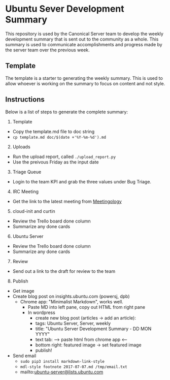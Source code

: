 # Ubuntu Sever Development Summary
This repository is used by the Canonical Server team to develop the weekly
development summary that is sent out to the community as a whole. This summary
is used to communicate accomplishments and progress made by the server team
over the previous week.

## Template
The template is a starter to generating the weekly summary. This is used to
allow whoever is working on the summary to focus on content and not style.

## Instructions
Below is a list of steps to generate the complete summary:

1. Template
  - Copy the template.md file to doc string
  - `cp template.md doc/$(date +'%Y-%m-%d').md`
2. Uploads
  - Run the upload report, called `./upload_report.py`
  - Use the preivous Friday as the input date
3. Triage Queue
  - Login to the team KPI and grab the three values under Bug Triage.
4. IRC Meeting
  - Get the link to the latest meeting from [Meetingology](https://ubottu.com/meetingology/logs/ubuntu-meeting/)
5. cloud-init and curtin
  - Review the Trello board done column
  - Summarize any done cards
6. Ubuntu Server
  - Review the Trello board done column
  - Summarize any done cards
7. Review
  - Send out a link to the draft for review to the team
8. Publish
  - Get image
  - Create blog post on insights.ubuntu.com (powersj, dpb)
    - Chrome app: "Minimalist Markdown", works well.
      - Paste MD into left pane, copy out HTML from right pane
      - In wordpress
        - create new blog post (articles -> add an article):
        - tags: Ubuntu Server, Server, weekly
        - title: "Ubuntu Server Development Summary - DD MON YYYY"
        - text tab: --> paste html from chrome app <--
        - bottom right: featured image -> set featured image
        - publish!
  - Send email
    - `sudo pip3 install markdown-link-style`
    - `mdl-style footnote 2017-07-07.md /tmp/email.txt`
    - mailto:ubuntu-server@lists.ubuntu.com

